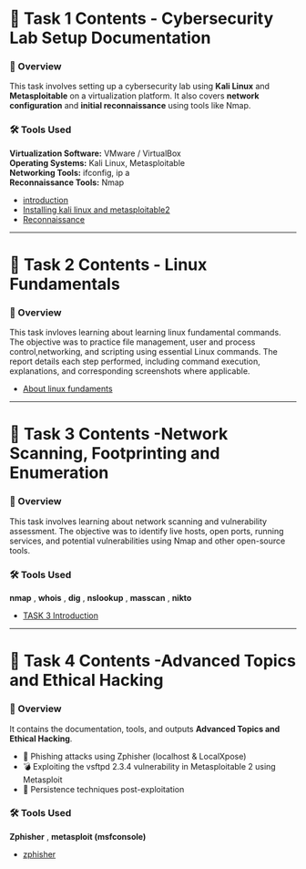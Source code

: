 # 📂 Task 1 Contents - Cybersecurity Lab Setup Documentation

### 📌 Overview  

This task involves setting up a cybersecurity lab using **Kali Linux** and **Metasploitable** on a virtualization platform. It also covers **network configuration** and **initial reconnaissance** using tools like Nmap.

### 🛠️ **Tools Used**  
   **Virtualization Software:** VMware / VirtualBox  
   **Operating Systems:** Kali Linux, Metasploitable  
   **Networking Tools:** ifconfig, ip a  
   **Reconnaissance Tools:** Nmap


 - [introduction](task1/introduction.md)
 - [Installing kali linux and metasploitable2](task1/lab-setup.md)
 - [Reconnaissance](task1/Initial-Reconnaissance.md)

-----------

 # 📂 Task 2 Contents - Linux Fundamentals

 ### 📌 Overview

This task invloves learning about learning linux fundamental commands. The objective was to practice file management, user and process control,networking, and scripting using essential Linux commands. The report details each step performed, including command execution, explanations, and corresponding screenshots where applicable.

- [About linux fundaments](https://github.com/deepthiii33/sapienceintern/tree/main/task2)

----------

# 📂 Task 3 Contents -Network Scanning, Footprinting and Enumeration

 ### 📌 Overview

This task involves learning about network scanning and vulnerability assessment. The objective was to identify live hosts, open ports, running services, and potential vulnerabilities using Nmap and other open-source tools.

### 🛠️ **Tools Used**  
  **nmap** ,  **whois** ,  **dig** ,  **nslookup** , **masscan** , **nikto** 
 

- [TASK 3 Introduction ](task3/introduction.md)

---------

# 📂 Task 4 Contents -Advanced Topics and Ethical Hacking

 ### 📌 Overview

 It contains the documentation, tools, and outputs **Advanced Topics and Ethical Hacking**.

- 🎯 Phishing attacks using Zphisher (localhost & LocalXpose)
- 💣 Exploiting the vsftpd 2.3.4 vulnerability in Metasploitable 2 using Metasploit
- 🧬 Persistence techniques post-exploitation


### 🛠️ **Tools Used**  
  **Zphisher** , **metasploit (msfconsole)**

  - [zphisher](task4/zphisher.md)
    



